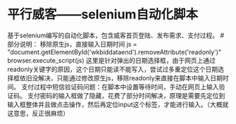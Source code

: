 # 平行威客——selenium自动化脚本
基于selenium编写的自动化脚本，包含威客首页登陆、发布需求、支付过程。
#部分说明：
移除原生js，直接输入日期时间
js = "document.getElementById('wkbiddataend').removeAttribute('readonly')"
browser.execute_script(js)
这里是针对弹出的日期选择框，由于网页上通过readonly关键字的原因，这个日期只能读不能写入，尝试过多重定位这个日期选择框依旧没解决，只能通过修改原生js，移除readonly来直接在脚本中输入日期时间。
支付过程中短信验证码问题：在脚本中设置等待时间，手动在网页上输入验证码。
支付密码的输入框做了隐藏，花费了部分时间解决，原理是需要先定位到输入框整体并且做点击操作，然后再定位input这个标签，才能进行输入。（大概就这意思，反正很麻烦）
